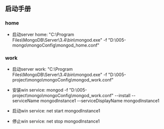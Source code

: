 ## 启动手册

### home

- 启动server home: "C:\Program Files\MongoDB\Server\3.4\bin\mongod.exe" -f "D:\005-mongo\mongoConfig\mongod_home.conf"

### work

- 启动server work: "C:\Program Files\MongoDB\Server\3.4\bin\mongod.exe" -f "D:\005-project\mongo\mongoConfig\mongod_work.conf"

- 安装win service: mongod -f "D:\005-project\mongo\mongoConfig\mongod_work.conf" --install --serviceName mongodInstance1 --serviceDisplayName  mongodInstance1

- 启动win service: net start mongodInstance1

- 停止win service: net stop mongodInstance1